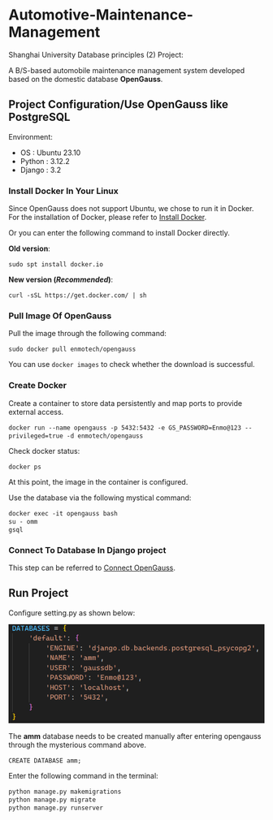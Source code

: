 # Automotive-Maintenance-Management
Shanghai University Database principles (2) Project:

A B/S-based automobile maintenance management system developed based on the domestic database **OpenGauss**.

## Project Configuration/Use OpenGauss like PostgreSQL
Environment: 
- OS : Ubuntu 23.10
- Python : 3.12.2
- Django : 3.2

### Install Docker In Your Linux
Since OpenGauss does not support Ubuntu, we chose to run it in Docker. For the installation of Docker, please refer to [Install Docker](https://blog.csdn.net/haobabiu/article/details/132892144).

Or you can enter the following command to install Docker directly.

**Old version**:
    
    sudo spt install docker.io

**New version (*Recommended*)**:

    curl -sSL https://get.docker.com/ | sh

### Pull Image Of OpenGauss
Pull the image through the following command:

    sudo docker pull enmotech/opengauss

You can use `docker images` to check whether the download is successful.
### Create Docker 
Create a container to store data persistently and map ports to provide external access.

    docker run --name opengauss -p 5432:5432 -e GS_PASSWORD=Enmo@123 --privileged=true -d enmotech/opengauss

Check docker status:

    docker ps

At this point, the image in the container is configured.

Use the database via the following mystical command:

    docker exec -it opengauss bash
    su - omm
    gsql

### Connect To Database In Django project
This step can be referred to [Connect OpenGauss](https://blog.csdn.net/weixin_45816954/article/details/121258831).


## Run Project
Configure setting.py as shown below:

![change settings](doc/setting.png)

The **amm** database needs to be created manually after entering opengauss through the mysterious command above.

    CREATE DATABASE amm;

Enter the following command in the terminal:

    python manage.py makemigrations
    python manage.py migrate
    python manage.py runserver

